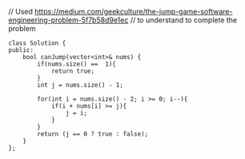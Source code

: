 // Used https://medium.com/geekculture/the-jump-game-software-engineering-problem-5f7b58d9e1ec
// to understand to complete the problem
```
class Solution {
public:
    bool canJump(vector<int>& nums) {
        if(nums.size() ==  1){
            return true;
        }
        int j = nums.size() - 1;

        for(int i = nums.size() - 2; i >= 0; i--){
            if(i + nums[i] >= j){
                j = i;
            }
        }
        return (j == 0 ? true : false);
    }
};
```
